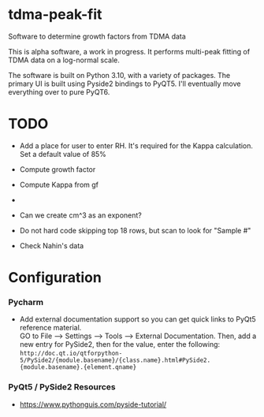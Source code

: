 # tdma-peak-fit
Software to determine growth factors from TDMA data

This is alpha software, a work in progress. It performs multi-peak fitting of TDMA data on a log-normal scale. 

The software is built on Python 3.10, with a variety of packages. The primary UI is built using Pyside2 bindings to PyQT5. I'll eventually move everything over to pure PyQT6. 


# TODO

* Add a place for user to enter RH. It's required for the Kappa calculation. Set a default value of 85%

* Compute growth factor
* Compute Kappa from gf
* 

* Can we create cm^3 as an exponent?
* Do not hard code skipping top 18 rows, but scan to look for "Sample #"

* Check Nahin's data

# Configuration

### Pycharm

* Add external documentation support so you can get quick links to PyQt5 reference material.   
  GO to File --> Settings --> Tools --> External Documentation. Then, add a new entry for PySide2, then for the value, enter the following:  
  `http://doc.qt.io/qtforpython-5/PySide2/{module.basename}/{class.name}.html#PySide2.{module.basename}.{element.qname}`
  
### PyQt5 / PySide2 Resources

* https://www.pythonguis.com/pyside-tutorial/
